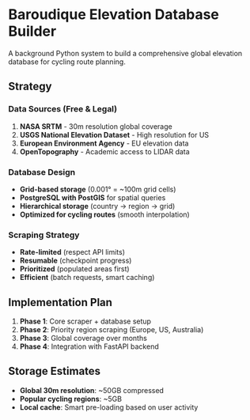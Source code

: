 # Baroudique Elevation Database Builder

A background Python system to build a comprehensive global elevation database for cycling route planning.

## Strategy

### Data Sources (Free & Legal)
1. **NASA SRTM** - 30m resolution global coverage
2. **USGS National Elevation Dataset** - High resolution for US
3. **European Environment Agency** - EU elevation data
4. **OpenTopography** - Academic access to LIDAR data

### Database Design
- **Grid-based storage** (0.001° = ~100m grid cells)
- **PostgreSQL with PostGIS** for spatial queries
- **Hierarchical storage** (country → region → grid)
- **Optimized for cycling routes** (smooth interpolation)

### Scraping Strategy
- **Rate-limited** (respect API limits)
- **Resumable** (checkpoint progress)
- **Prioritized** (populated areas first)
- **Efficient** (batch requests, smart caching)

## Implementation Plan

1. **Phase 1**: Core scraper + database setup
2. **Phase 2**: Priority region scraping (Europe, US, Australia)
3. **Phase 3**: Global coverage over months
4. **Phase 4**: Integration with FastAPI backend

## Storage Estimates
- **Global 30m resolution**: ~50GB compressed
- **Popular cycling regions**: ~5GB
- **Local cache**: Smart pre-loading based on user activity